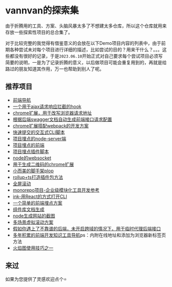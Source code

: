 # vannvan的探索集

由于折腾用的工具、方案、头脑风暴太多了不想建太多仓库，所以这个仓库就用来存放一些探索性项目的总合集了。  

对于比较完整的我觉得有借鉴意义的会放在以下Demo项目内容的列表中，由于前期各种尝试未对每个项目进行详细的描述，比如尝试的目的？用来干什么？。。。这些都没有很好的记录，于是`2023.06.10`开始正式对自己要求每个尝试项目必须写简要的说明，一是为了记录折腾的意义，以后做项目可能会重复用到的，再就是给路过的朋友知道其作用，万一也帮助到别人了呢。

## 推荐项目

- [前端导航](https://vannvan.github.io/adoerww/web/)
- [一个用于ajax请求响应拦截的hook](/ajax-hook-plugin)
- [chrome扩展，用于改写浏览器请求地址](/api-proxy)
- [根据后端swagger文档自动生成前端接口请求配置](/auto-build-swagger-api)
- [chrome扩展搭配webpack的开发方案](/chrome-webpack-plugin)
- [快速提交的交互式CLI脚本](/fast-submit-code-cli)
- [项目埋点的node-server端](/monitor-server)
- [项目埋点的前端](/monitor-visual)
- [项目埋点插件脚本](/vue-behavior-monitor)
- [node的websocket](/node-ws)
- [用于生成二维码的chrome扩展](/create-qrcode-chrome-extension)
- [小而美的脚手架plop](/plop-example)
- [rollup+ts打造插件包方法](/rollup-ts-package-explore)
- [全屏滚动](/full-screen)
- [monorepo项目-企业级模块化工具开发参考](https://github.com/vannvan/monorepo-explore)
- [ink-用React的方式打开CLI](/ink-react/)
- [一个简单的前端埋点方案](/monitor-visual/)
- [组件库文档生成](/storybook-explore/)
- [node生成网站的截图](/phantom-explore/)
- [多场景虚拟滚动方案](/virtual-scrolling/)
- [假如你遇上了不靠谱的后端，未开启跨域的情况下，用于临时代理后端接口](/api-proxy)
- [多年积累的前端开发知识工具导航](https://github.com/vannvan/adoerww/tree/master/nav-refactor)ps：内附在线地址和添加为浏览器新标签页方法
- [火焰图使用技巧之一](/function-stack)

<!-- ![](https://p.ipic.vip/8u79pn.jpg) -->

## 来过

如果为您提供了灵感欢迎点个⭐️
